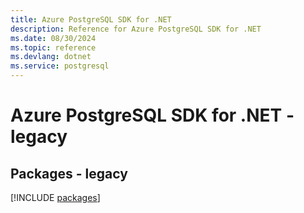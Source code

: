 ```yaml
---
title: Azure PostgreSQL SDK for .NET
description: Reference for Azure PostgreSQL SDK for .NET
ms.date: 08/30/2024
ms.topic: reference
ms.devlang: dotnet
ms.service: postgresql
---
```

# Azure PostgreSQL SDK for .NET - legacy
## Packages - legacy
[!INCLUDE [packages](postgresql-index.md)]